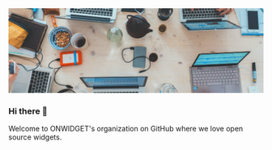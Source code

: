 <img src="/profile/cover.jpeg" />

### Hi there 👋

Welcome to ONWIDGET's organization on GitHub where we love open source widgets.
